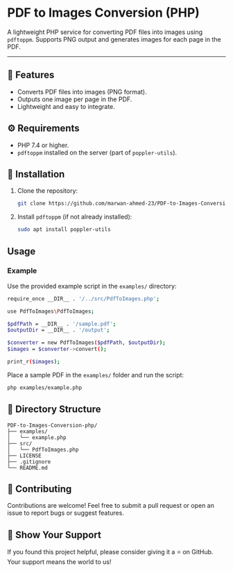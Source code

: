 # PDF to Images Conversion (PHP)

A lightweight PHP service for converting PDF files into images using `pdftoppm`. Supports PNG output and generates images for each page in the PDF.

---

## 🚀 Features
- Converts PDF files into images (PNG format).
- Outputs one image per page in the PDF.
- Lightweight and easy to integrate.

## ⚙️ Requirements
- PHP 7.4 or higher.
- `pdftoppm` installed on the server (part of `poppler-utils`).

## 🔧 Installation
1. Clone the repository:
    ```bash
    git clone https://github.com/marwan-ahmed-23/PDF-to-Images-Conversion-php.git
    ```
2. Install `pdftoppm` (if not already installed):
    ```bash
    sudo apt install poppler-utils
    ```

## Usage

### Example
Use the provided example script in the `examples/` directory:
```bash
require_once __DIR__ . '/../src/PdfToImages.php';

use PdfToImages\PdfToImages;

$pdfPath = __DIR__ . '/sample.pdf';
$outputDir = __DIR__ . '/output';

$converter = new PdfToImages($pdfPath, $outputDir);
$images = $converter->convert();

print_r($images);
```

Place a sample PDF in the `examples/` folder and run the script:
```bash
php examples/example.php
```

## 📂 Directory Structure
```plaintext
PDF-to-Images-Conversion-php/
├── examples/
│   └── example.php
├── src/
│   └── PdfToImages.php
├── LICENSE
├── .gitignore
└── README.md
```

## 🤝 Contributing

Contributions are welcome! Feel free to submit a pull request or open an issue to report bugs or suggest features.

## 🌟 Show Your Support

If you found this project helpful, please consider giving it a ⭐ on GitHub. Your support means the world to us!
